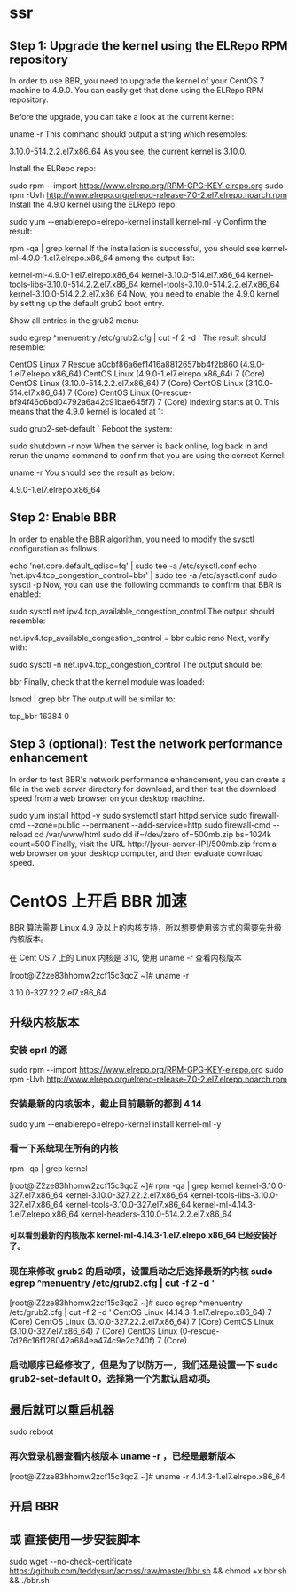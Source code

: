 # ssr

## Step 1: Upgrade the kernel using the ELRepo RPM repository

In order to use BBR, you need to upgrade the kernel of your CentOS 7 machine to 4.9.0. You can easily get that done using the ELRepo RPM repository.

Before the upgrade, you can take a look at the current kernel:

uname -r
This command should output a string which resembles:

3.10.0-514.2.2.el7.x86_64
As you see, the current kernel is 3.10.0.

Install the ELRepo repo:

sudo rpm --import https://www.elrepo.org/RPM-GPG-KEY-elrepo.org
sudo rpm -Uvh http://www.elrepo.org/elrepo-release-7.0-2.el7.elrepo.noarch.rpm
Install the 4.9.0 kernel using the ELRepo repo:

sudo yum --enablerepo=elrepo-kernel install kernel-ml -y
Confirm the result:

rpm -qa | grep kernel
If the installation is successful, you should see kernel-ml-4.9.0-1.el7.elrepo.x86_64 among the output list:

kernel-ml-4.9.0-1.el7.elrepo.x86_64
kernel-3.10.0-514.el7.x86_64
kernel-tools-libs-3.10.0-514.2.2.el7.x86_64
kernel-tools-3.10.0-514.2.2.el7.x86_64
kernel-3.10.0-514.2.2.el7.x86_64
Now, you need to enable the 4.9.0 kernel by setting up the default grub2 boot entry.

Show all entries in the grub2 menu:

sudo egrep ^menuentry /etc/grub2.cfg | cut -f 2 -d \'
The result should resemble:

CentOS Linux 7 Rescue a0cbf86a6ef1416a8812657bb4f2b860 (4.9.0-1.el7.elrepo.x86_64)
CentOS Linux (4.9.0-1.el7.elrepo.x86_64) 7 (Core)
CentOS Linux (3.10.0-514.2.2.el7.x86_64) 7 (Core)
CentOS Linux (3.10.0-514.el7.x86_64) 7 (Core)
CentOS Linux (0-rescue-bf94f46c6bd04792a6a42c91bae645f7) 7 (Core)
Indexing starts at 0. This means that the 4.9.0 kernel is located at 1:

sudo grub2-set-default `
Reboot the system:

sudo shutdown -r now
When the server is back online, log back in and rerun the uname command to confirm that you are using the correct Kernel:

uname -r
You should see the result as below:

4.9.0-1.el7.elrepo.x86_64
## Step 2: Enable BBR
In order to enable the BBR algorithm, you need to modify the sysctl configuration as follows:

echo 'net.core.default_qdisc=fq' | sudo tee -a /etc/sysctl.conf
echo 'net.ipv4.tcp_congestion_control=bbr' | sudo tee -a /etc/sysctl.conf
sudo sysctl -p
Now, you can use the following commands to confirm that BBR is enabled:

sudo sysctl net.ipv4.tcp_available_congestion_control
The output should resemble:

net.ipv4.tcp_available_congestion_control = bbr cubic reno
Next, verify with:

sudo sysctl -n net.ipv4.tcp_congestion_control
The output should be:

bbr
Finally, check that the kernel module was loaded:

lsmod | grep bbr
The output will be similar to:

tcp_bbr                16384  0
## Step 3 (optional): Test the network performance enhancement
In order to test BBR's network performance enhancement, you can create a file in the web server directory for download, and then test the download speed from a web browser on your desktop machine.

sudo yum install httpd -y
sudo systemctl start httpd.service
sudo firewall-cmd --zone=public --permanent --add-service=http
sudo firewall-cmd --reload
cd /var/www/html
sudo dd if=/dev/zero of=500mb.zip bs=1024k count=500
Finally, visit the URL http://[your-server-IP]/500mb.zip from a web browser on your desktop computer, and then evaluate download speed.

# CentOS 上开启 BBR 加速
 
BBR 算法需要 Linux 4.9 及以上的内核支持，所以想要使用该方式的需要先升级内核版本。

在 Cent OS 7 上的 Linux 内核是 3.10, 使用 uname -r 查看内核版本

[root@iZ2ze83hhomw2zcf15c3qcZ ~]# uname -r

3.10.0-327.22.2.el7.x86_64
 

## 升级内核版本
### 安装 eprl 的源

sudo rpm --import https://www.elrepo.org/RPM-GPG-KEY-elrepo.org
sudo rpm -Uvh http://www.elrepo.org/elrepo-release-7.0-2.el7.elrepo.noarch.rpm
 

### 安装最新的内核版本，截止目前最新的都到 4.14

sudo yum --enablerepo=elrepo-kernel install kernel-ml -y
 

### 看一下系统现在所有的内核 
rpm -qa | grep kernel


[root@iZ2ze83hhomw2zcf15c3qcZ ~]# rpm -qa | grep kernel
kernel-3.10.0-327.el7.x86_64
kernel-3.10.0-327.22.2.el7.x86_64
kernel-tools-libs-3.10.0-327.el7.x86_64
kernel-tools-3.10.0-327.el7.x86_64
kernel-ml-4.14.3-1.el7.elrepo.x86_64
kernel-headers-3.10.0-514.2.2.el7.x86_64

 

#### 可以看到最新的内核版本 kernel-ml-4.14.3-1.el7.elrepo.x86_64 已经安装好了。

### 现在来修改 grub2 的启动项，设置启动之后选择最新的内核 sudo egrep ^menuentry /etc/grub2.cfg | cut -f 2 -d \' 

[root@iZ2ze83hhomw2zcf15c3qcZ ~]# sudo egrep ^menuentry /etc/grub2.cfg | cut -f 2 -d \'
CentOS Linux (4.14.3-1.el7.elrepo.x86_64) 7 (Core)
CentOS Linux (3.10.0-327.22.2.el7.x86_64) 7 (Core)
CentOS Linux (3.10.0-327.el7.x86_64) 7 (Core)
CentOS Linux (0-rescue-7d26c16f128042a684ea474c9e2c240f) 7 (Core)
 

### 启动顺序已经修改了，但是为了以防万一，我们还是设置一下 sudo grub2-set-default 0，选择第一个为默认启动项。

## 最后就可以重启机器

sudo reboot
### 再次登录机器查看内核版本 uname -r ，已经是最新版本

[root@iZ2ze83hhomw2zcf15c3qcZ ~]# uname -r
4.14.3-1.el7.elrepo.x86_64
 

## 开启 BBR
 

## 或 直接使用一步安装脚本

sudo wget --no-check-certificate https://github.com/teddysun/across/raw/master/bbr.sh && chmod +x bbr.sh && ./bbr.sh
